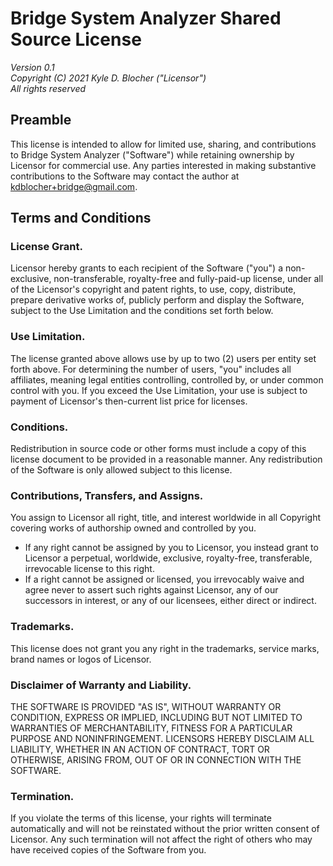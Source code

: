# Bridge System Analyzer Shared Source License
_Version 0.1_  
_Copyright (C) 2021 Kyle D. Blocher ("Licensor")_  
_All rights reserved_  

## Preamble
This license is intended to allow for limited use, sharing, and contributions to Bridge System Analyzer ("Software") while retaining ownership by Licensor for commercial use. Any parties interested in making substantive contributions to the Software may contact the author at kdblocher+bridge@gmail.com.

## Terms and Conditions

### License Grant.
Licensor hereby grants to each recipient of the
Software ("you") a non-exclusive, non-transferable, royalty-free and
fully-paid-up license, under all of the Licensor's copyright and
patent rights, to use, copy, distribute, prepare derivative works of,
publicly perform and display the Software, subject to the Use
Limitation and the conditions set forth below.

### Use Limitation.
The license granted above allows use by up to two (2) users per entity set forth above. For
determining the number of users, "you" includes all affiliates,
meaning legal entities controlling, controlled by, or under common
control with you. If you exceed the Use Limitation, your use is
subject to payment of Licensor's then-current list price for licenses.

### Conditions.
Redistribution in source code or other forms must include
a copy of this license document to be provided in a reasonable
manner. Any redistribution of the Software is only allowed subject to
this license.

### Contributions, Transfers, and Assigns.
You assign to Licensor all right, title, and interest worldwide in all Copyright covering works of authorship owned and controlled by you.
- If any right cannot be assigned by you to Licensor, you instead grant to Licensor a perpetual, worldwide, exclusive, royalty-free, transferable, irrevocable license to this right.
- If a right cannot be assigned or licensed, you irrevocably waive and agree never to assert such rights against Licensor, any of our successors in interest, or any of our licensees, either direct or indirect.

### Trademarks.
This license does not grant you any right in the
trademarks, service marks, brand names or logos of Licensor.

### Disclaimer of Warranty and Liability.
THE SOFTWARE IS PROVIDED "AS IS", WITHOUT WARRANTY OR
CONDITION, EXPRESS OR IMPLIED, INCLUDING BUT NOT LIMITED TO WARRANTIES
OF MERCHANTABILITY, FITNESS FOR A PARTICULAR PURPOSE AND
NONINFRINGEMENT. LICENSORS HEREBY DISCLAIM ALL LIABILITY, WHETHER IN
AN ACTION OF CONTRACT, TORT OR OTHERWISE, ARISING FROM, OUT OF OR IN
CONNECTION WITH THE SOFTWARE.

### Termination.
If you violate the terms of this license, your rights
will terminate automatically and will not be reinstated without the
prior written consent of Licensor. Any such termination will not
affect the right of others who may have received copies of the
Software from you.